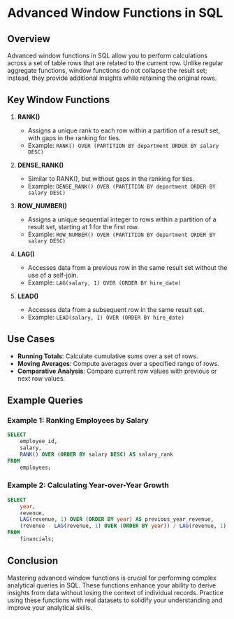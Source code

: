 # Advanced Window Functions in SQL

## Overview

Advanced window functions in SQL allow you to perform calculations across a set of table rows that are related to the current row. Unlike regular aggregate functions, window functions do not collapse the result set; instead, they provide additional insights while retaining the original rows.

## Key Window Functions

1. **RANK()**
   - Assigns a unique rank to each row within a partition of a result set, with gaps in the ranking for ties.
   - Example: `RANK() OVER (PARTITION BY department ORDER BY salary DESC)`

2. **DENSE_RANK()**
   - Similar to RANK(), but without gaps in the ranking for ties.
   - Example: `DENSE_RANK() OVER (PARTITION BY department ORDER BY salary DESC)`

3. **ROW_NUMBER()**
   - Assigns a unique sequential integer to rows within a partition of a result set, starting at 1 for the first row.
   - Example: `ROW_NUMBER() OVER (PARTITION BY department ORDER BY salary DESC)`

4. **LAG()**
   - Accesses data from a previous row in the same result set without the use of a self-join.
   - Example: `LAG(salary, 1) OVER (ORDER BY hire_date)`

5. **LEAD()**
   - Accesses data from a subsequent row in the same result set.
   - Example: `LEAD(salary, 1) OVER (ORDER BY hire_date)`

## Use Cases

- **Running Totals**: Calculate cumulative sums over a set of rows.
- **Moving Averages**: Compute averages over a specified range of rows.
- **Comparative Analysis**: Compare current row values with previous or next row values.

## Example Queries

### Example 1: Ranking Employees by Salary

```sql
SELECT 
    employee_id, 
    salary, 
    RANK() OVER (ORDER BY salary DESC) AS salary_rank
FROM 
    employees;
```

### Example 2: Calculating Year-over-Year Growth

```sql
SELECT 
    year, 
    revenue, 
    LAG(revenue, 1) OVER (ORDER BY year) AS previous_year_revenue,
    (revenue - LAG(revenue, 1) OVER (ORDER BY year)) / LAG(revenue, 1) OVER (ORDER BY year) AS growth_rate
FROM 
    financials;
```

## Conclusion

Mastering advanced window functions is crucial for performing complex analytical queries in SQL. These functions enhance your ability to derive insights from data without losing the context of individual records. Practice using these functions with real datasets to solidify your understanding and improve your analytical skills.